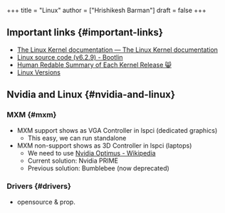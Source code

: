 +++
title = "Linux"
author = ["Hrishikesh Barman"]
draft = false
+++

## Important links {#important-links}

-   [The Linux Kernel documentation — The Linux Kernel documentation](https://www.kernel.org/doc/html/latest/index.html)
-   [Linux source code (v6.2.9) - Bootlin](https://elixir.bootlin.com/linux/latest/source)
-   [Human Redable Summary of Each Kernel Release 😸](https://kernelnewbies.org/LinuxVersions)
-   [Linux Versions](https://en.wikipedia.org/wiki/Linux_kernel_version_history)


## Nvidia and Linux {#nvidia-and-linux}


### MXM {#mxm}

-   MXM support shows as VGA Controller in lspci (dedicated graphics)
    -   This easy, we can run standalone
-   MXM non-support shows as 3D Controller in lspci (laptops)
    -   We need to use [Nvidia Optimus - Wikipedia](https://en.wikipedia.org/wiki/Nvidia_Optimus)
    -   Current solution: Nvidia PRIME
    -   Previous solution: Bumblebee (now deprecated)


### Drivers {#drivers}

-   opensource &amp; prop.
